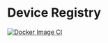 # Device Registry

[![Docker Image CI](https://github.com/ousan/device-registry/actions/workflows/docker-publish-image.yml/badge.svg)](https://github.com/ousan/device-registry/actions/workflows/docker-publish-image.yml)
